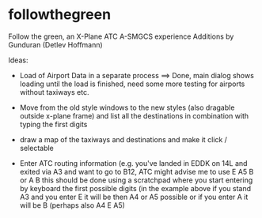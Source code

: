 # followthegreen
Follow the green, an X-Plane ATC A-SMGCS experience
Additions by Gunduran (Detlev Hoffmann)

Ideas:
* Load of Airport Data in a separate process ==> Done, main dialog shows loading until the load is finished, need some more testing for airports without taxiways etc.
  
* Move from the old style windows to the new styles (also dragable outside x-plane frame) and list all the destinations in combination with typing the first digits

* draw a map of the taxiways and destinations and make it click / selectable 

* Enter ATC routing information (e.g. you've landed in EDDK on 14L and exited via A3 and want to go to B12, ATC might advise me to use E A5 B or A B
  this should be done using a scratchpad where you start entering by keyboard the first possible digits (in the example above if you stand A3 and you enter E it will be 
  then A4 or A5 possible or if you enter A it will be B (perhaps also A4 E A5) 
